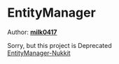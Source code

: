 # EntityManager
  
Author: **[milk0417](https://github.com/milk0417)**  
  
Sorry, but this project is Deprecated  
[EntityManager-Nukkit](https://github.com/SW-Team/EntityManager)
